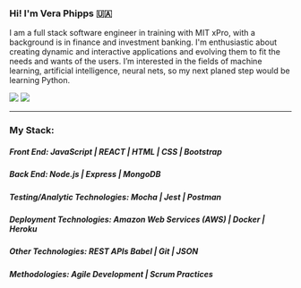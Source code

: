 ### Hi! I'm Vera Phipps 🇺🇦 

I am a full stack software engineer in training with MIT xPro, with a background is in finance and investment banking. I'm enthusiastic about creating dynamic and interactive applications and evolving them to fit the needs and wants of the users. 
I’m interested in the fields of machine learning, artificial intelligence, neural nets, so my next planed step would be learning Python. 
  
[![](https://img.shields.io/badge/linkedin-%230077B5.svg?&style=for-the-badge&logo=linkedin&https://img.shields.io/static/v1?label=<LABEL>&message=<MESSAGE>&logoColor=white0e76a8)](https://www.linkedin.com/in/vera-phipps/)
[![](https://img.shields.io/badge/web-%23D14836.svg?&style=for-the-badge&logo=web&logoColor=white&color=<yellow>)](https://veraphipps01.github.io/) 


___________________________________________________________________________________________________________________________________________________________

### My Stack:
##### Front End: JavaScript | REACT | HTML | CSS | Bootstrap
##### Back End: Node.js | Express | MongoDB 
##### Testing/Analytic Technologies: Mocha | Jest | Postman
##### Deployment Technologies: Amazon Web Services (AWS) | Docker | Heroku
##### Other Technologies: REST APIs Babel | Git | JSON
##### Methodologies: Agile Development | Scrum Practices

